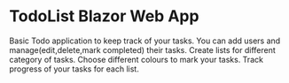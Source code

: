 # TodoList Blazor Web App
 Basic Todo application to keep track of your tasks. 
 You can add users and manage(edit,delete,mark completed) their tasks. 
 Create lists for different category of tasks.
 Choose different colours to mark your tasks. 
 Track progress of your tasks for each list.
